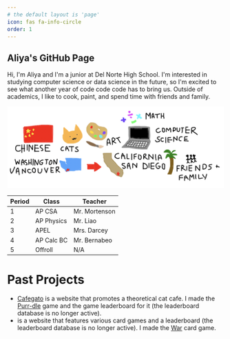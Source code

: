 ```yaml
---
# the default layout is 'page'
icon: fas fa-info-circle
order: 1
---
```


## Aliya's GitHub Page
Hi, I'm Aliya and I'm a junior at Del Norte High School. I'm interested in studying computer science or data science in the future, so I'm excited to see what another year of code code code has to bring us. Outside of academics, I like to cook, paint, and spend time with friends and family. 

![This is an image](https://github.com/aliyatang/studentAliya/blob/main/images/aliyadrawing.png?raw=true)

| Period   | Class    | Teacher  |
| -------- | -------- | -------- |
| 1   | AP CSA      | Mr. Mortenson  |
| 2   | AP Physics  | Mr. Liao       |
| 3   | APEL        | Mrs. Darcey    |
| 4   | AP Calc BC  | Mr. Bernabeo   |
| 5   | Offroll     | N/A            |

# Past Projects
- [Cafegato](https://drewreed2005.github.io/cafegato/) is a website that promotes a theoretical cat cafe. I made the [Purr-dle](https://drewreed2005.github.io/cafegato/games) game and the game leaderboard for it (the leaderboard database is no longer active).
- [](https://srihitakott1213.github.io/DVASS/games/) is a website that features various card games and a leaderboard (the leaderboard database is no longer active). I made the [War](https://srihitakott1213.github.io/DVASS/war/) card game. 